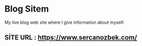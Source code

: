 # Blog Sitem

My live blog web site where I give information about myself.

## SİTE URL : https://www.sercanozbek.com/
